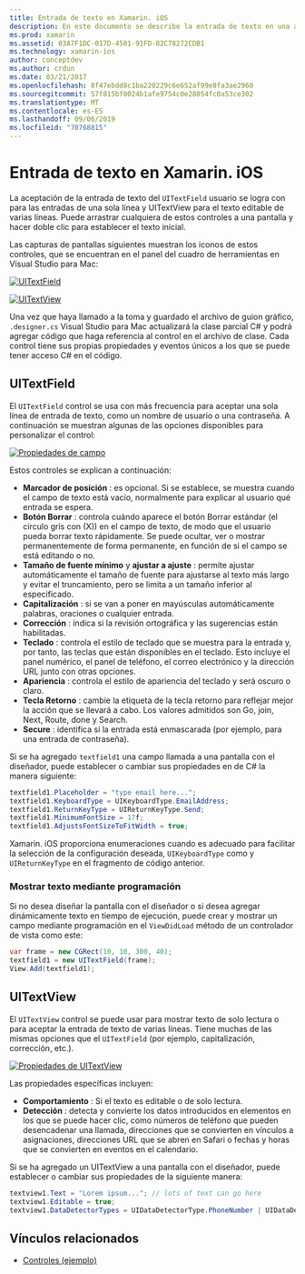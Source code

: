 ```yaml
---
title: Entrada de texto en Xamarin. iOS
description: En este documento se describe la entrada de texto en una aplicación Xamarin. iOS. Describe el uso de campo y UITextVIew mediante programación y en el diseñador de iOS.
ms.prod: xamarin
ms.assetid: 03A7F1DC-017D-4501-91FD-82C78272CDB1
ms.technology: xamarin-ios
author: conceptdev
ms.author: crdun
ms.date: 03/21/2017
ms.openlocfilehash: 8f47ebdd8c1ba220229c6e652af99e8fa3ae2960
ms.sourcegitcommit: 57f815bf0024b1afe9754c0e28054fc0a53ce302
ms.translationtype: MT
ms.contentlocale: es-ES
ms.lasthandoff: 09/06/2019
ms.locfileid: "70768815"
---
```

# <a name="text-input-in-xamarinios"></a>Entrada de texto en Xamarin. iOS

La aceptación de la entrada de texto del `UITextField` usuario se logra con para las entradas de una sola línea y UITextView para el texto editable de varias líneas. Puede arrastrar cualquiera de estos controles a una pantalla y hacer doble clic para establecer el texto inicial.

Las capturas de pantallas siguientes muestran los iconos de estos controles, que se encuentran en el panel del cuadro de herramientas en Visual Studio para Mac:

 [![](text-input-images/image11a.png "UITextField")](text-input-images/image11a.png#lightbox)

 [![](text-input-images/image13a.png "UITextView")](text-input-images/image13a.png#lightbox)

Una vez que haya llamado a la toma y guardado el archivo de guion gráfico, `.designer.cs` Visual Studio para Mac actualizará la clase parcial C# y podrá agregar código que haga referencia al control en el archivo de clase. Cada control tiene sus propias propiedades y eventos únicos a los que se puede tener acceso C# en el código.

 <a name="UITextField" />

## <a name="uitextfield"></a>UITextField

El `UITextField` control se usa con más frecuencia para aceptar una sola línea de entrada de texto, como un nombre de usuario o una contraseña. A continuación se muestran algunas de las opciones disponibles para personalizar el control:

 [![](text-input-images/image15a.png "Propiedades de campo")](text-input-images/image15a.png#lightbox)

Estos controles se explican a continuación:

- **Marcador de posición** : es opcional. Si se establece, se muestra cuando el campo de texto está vacío, normalmente para explicar al usuario qué entrada se espera.
- **Botón Borrar** : controla cuándo aparece el botón Borrar estándar (el círculo gris con (X)) en el campo de texto, de modo que el usuario pueda borrar texto rápidamente. Se puede ocultar, ver o mostrar permanentemente de forma permanente, en función de si el campo se está editando o no.
- **Tamaño de fuente mínimo** y **ajustar a ajuste** : permite ajustar automáticamente el tamaño de fuente para ajustarse al texto más largo y evitar el truncamiento, pero se limita a un tamaño inferior al especificado.
- **Capitalización** : si se van a poner en mayúsculas automáticamente palabras, oraciones o cualquier entrada.
- **Corrección** : indica si la revisión ortográfica y las sugerencias están habilitadas.
- **Teclado** : controla el estilo de teclado que se muestra para la entrada y, por tanto, las teclas que están disponibles en el teclado. Esto incluye el panel numérico, el panel de teléfono, el correo electrónico y la dirección URL junto con otras opciones.
- **Apariencia** : controla el estilo de apariencia del teclado y será oscuro o claro.
- **Tecla Retorno** : cambie la etiqueta de la tecla retorno para reflejar mejor la acción que se llevará a cabo. Los valores admitidos son Go, join, Next, Route, done y Search.
- **Secure** : identifica si la entrada está enmascarada (por ejemplo, para una entrada de contraseña).

Si se ha agregado `textfield1` una campo llamada a una pantalla con el diseñador, puede establecer o cambiar sus propiedades en de C# la manera siguiente:

```csharp
textfield1.Placeholder = "type email here...";
textfield1.KeyboardType = UIKeyboardType.EmailAddress;
textfield1.ReturnKeyType = UIReturnKeyType.Send;
textfield1.MinimumFontSize = 17f;
textfield1.AdjustsFontSizeToFitWidth = true;
```

Xamarin. iOS proporciona enumeraciones cuando es adecuado para facilitar la selección de la configuración deseada, `UIKeyboardType` como y `UIReturnKeyType` en el fragmento de código anterior.

### <a name="display-text-programmatically"></a>Mostrar texto mediante programación

Si no desea diseñar la pantalla con el diseñador o si desea agregar dinámicamente texto en tiempo de ejecución, puede crear y mostrar un campo mediante programación en el `ViewDidLoad` método de un controlador de vista como este:

```csharp
var frame = new CGRect(10, 10, 300, 40);
textfield1 = new UITextField(frame);
View.Add(textfield1);
```

 <a name="UITextView" />

## <a name="uitextview"></a>UITextView

El `UITextView` control se puede usar para mostrar texto de solo lectura o para aceptar la entrada de texto de varias líneas. Tiene muchas de las mismas opciones que el `UITextField` (por ejemplo, capitalización, corrección, etc.).

 [![](text-input-images/image16a.png "Propiedades de UITextView")](text-input-images/image16a.png#lightbox)

Las propiedades específicas incluyen:

- **Comportamiento** : Si el texto es editable o de solo lectura.
- **Detección** : detecta y convierte los datos introducidos en elementos en los que se puede hacer clic, como números de teléfono que pueden desencadenar una llamada, direcciones que se convierten en vínculos a asignaciones, direcciones URL que se abren en Safari o fechas y horas que se convierten en eventos en el calendario.

Si se ha agregado un UITextView a una pantalla con el diseñador, puede establecer o cambiar sus propiedades de la siguiente manera:

```csharp
textview1.Text = "Lorem ipsum..."; // lots of text can go here
textview1.Editable = true;
textview1.DataDetectorTypes = UIDataDetectorType.PhoneNumber | UIDataDetectorType.Link;
```

## <a name="related-links"></a>Vínculos relacionados

- [Controles (ejemplo)](https://docs.microsoft.com/samples/xamarin/ios-samples/controls)
